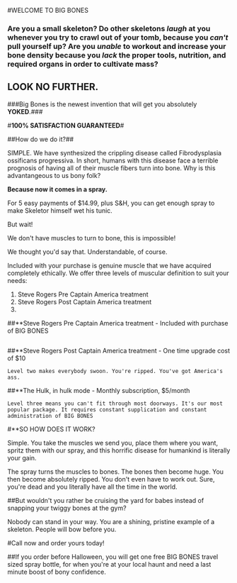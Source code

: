 #WELCOME TO BIG BONES

### Are you a small skeleton? Do other skeletons _laugh_ at you whenever you try to crawl out of your tomb, because you _can't_ pull yourself up? Are you _unable_ to workout and increase your bone density because you _lack_ the proper tools, nutrition, and required organs in order to cultivate mass?

## LOOK NO FURTHER. ##

###Big Bones is the newest invention that will get you absolutely **YOKED**.### 

#**100% SATISFACTION GUARANTEED**#

##How do we do it?##

SIMPLE. We have synthesized the crippling disease called Fibrodysplasia ossificans progressiva. In short, humans with this disease face a terrible prognosis of having all of their muscle fibers turn into bone. Why is this advantangeous to us bony folk?

**Because now it comes in a spray.**

For 5 easy payments of $14.99, plus S&H, you can get enough spray to make Skeletor himself wet his tunic.

But wait!

We don't have muscles to turn to bone, this is impossible!

We thought you'd say that. Understandable, of course.

Included with your purchase is genuine muscle that we have acquired completely ethically. We offer three levels of muscular definition to suit your needs:

1. Steve Rogers Pre Captain America treatment
2. Steve Rogers Post Captain America treatment
3. 

##**Steve Rogers Pre Captain America treatment - Included with purchase of BIG BONES

```Level one comes with the svelte approach. More than your average skeleton, but not much. 
```

##**Steve Rogers Post Captain America treatment - One time upgrade cost of $10

```Level two makes everybody swoon. You're ripped. You've got America's ass.```

##**The Hulk, in hulk mode - Monthly subscription, $5/month

```Level three means you can't fit through most doorways. It's our most popular package. It requires constant supplication and constant administration of BIG BONES ```


#**SO HOW DOES IT WORK?

Simple. You take the muscles we send you, place them where you want, spritz them with our spray, and this horrific disease for humankind is literally your gain.

The spray turns the muscles to bones.
The bones then become huge.
You then become absolutely ripped. 
You don't even have to work out. Sure, you're dead and you literally have all the time in the world.

##But wouldn't you rather be cruising the yard for babes instead of snapping your twiggy bones at the gym?

Nobody can stand in your way. You are a shining, pristine example of a skeleton. People will bow before you.

#Call now and order yours today!

##If you order before Halloween, you will get one free BIG BONES travel sized spray bottle, for when you're at your local haunt and need a last minute boost of bony confidence. 
